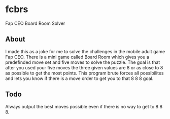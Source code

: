 # fcbrs
Fap CEO Board Room Solver

## About

I made this as a joke for me to solve the challenges in the mobile adult game Fap CEO. There is a mini game called Board Room which gives you a predefinded move set and five moves to solve the puzzle. The goal is that after you used your five moves the three given values are 8 or as close to 8 as possible to get the most points. This program brute forces all possibilites and lets you know if there is a move order to get you to that 8 8 8 goal.

## Todo

Always output the best moves possible even if there is no way to get to 8 8 8.